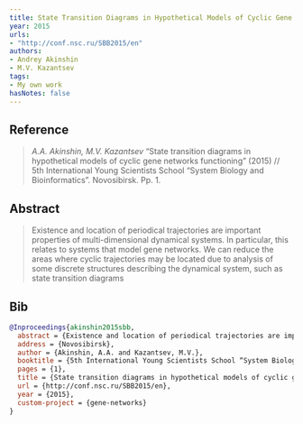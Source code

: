 ```yaml
---
title: State Transition Diagrams in Hypothetical Models of Cyclic Gene Networks Functioning
year: 2015
urls:
- "http://conf.nsc.ru/SBB2015/en"
authors:
- Andrey Akinshin
- M.V. Kazantsev
tags:
- My own work
hasNotes: false
---
```


## Reference

> <i>A.A. Akinshin, M.V. Kazantsev</i> “State transition diagrams in hypothetical models of cyclic gene networks functioning” (2015) // 5th International Young Scientists School “System Biology and Bioinformatics”. Novosibirsk. Pp.&nbsp;1.

## Abstract

> Existence and location of periodical trajectories are important properties of multi-dimensional dynamical systems. In particular, this relates to systems that model gene networks. We can reduce the areas where cyclic trajectories may be located due to analysis of some discrete structures describing the dynamical system, such as state transition diagrams

## Bib

```bib
@Inproceedings{akinshin2015sbb,
  abstract = {Existence and location of periodical trajectories are important properties of multi-dimensional dynamical systems. In particular, this relates to systems that model gene networks. We can reduce the areas where cyclic trajectories may be located due to analysis of some discrete structures describing the dynamical system, such as state transition diagrams},
  address = {Novosibirsk},
  author = {Akinshin, A.A. and Kazantsev, M.V.},
  booktitle = {5th International Young Scientists School “System Biology and Bioinformatics”},
  pages = {1},
  title = {State transition diagrams in hypothetical models of cyclic gene networks functioning},
  url = {http://conf.nsc.ru/SBB2015/en},
  year = {2015},
  custom-project = {gene-networks}
}
```
